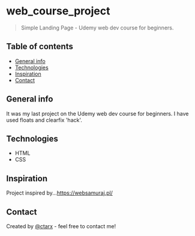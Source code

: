 # web_course_project
> Simple Landing Page - Udemy web dev course for beginners.

## Table of contents
* [General info](#general-info)
* [Technologies](#technologies)
* [Inspiration](#inspiration)
* [Contact](#contact)

## General info
It was my last project on the Udemy web dev course for beginners.
I have used floats and clearfix 'hack'.

## Technologies
* HTML
* CSS

## Inspiration
Project inspired by...https://websamuraj.pl/

## Contact
Created by [@ctarx](https://twitter.com/ctarx) - feel free to contact me!
